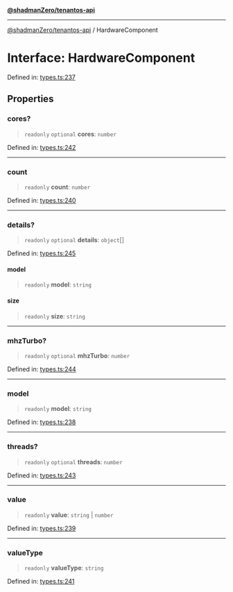 [**@shadmanZero/tenantos-api**](../README.md)

***

[@shadmanZero/tenantos-api](../globals.md) / HardwareComponent

# Interface: HardwareComponent

Defined in: [types.ts:237](https://github.com/shadmanZero/tenantos-api/blob/507575e6d82ab5e3b8a10f708778a3645f250cd6/src/types.ts#L237)

## Properties

### cores?

> `readonly` `optional` **cores**: `number`

Defined in: [types.ts:242](https://github.com/shadmanZero/tenantos-api/blob/507575e6d82ab5e3b8a10f708778a3645f250cd6/src/types.ts#L242)

***

### count

> `readonly` **count**: `number`

Defined in: [types.ts:240](https://github.com/shadmanZero/tenantos-api/blob/507575e6d82ab5e3b8a10f708778a3645f250cd6/src/types.ts#L240)

***

### details?

> `readonly` `optional` **details**: `object`[]

Defined in: [types.ts:245](https://github.com/shadmanZero/tenantos-api/blob/507575e6d82ab5e3b8a10f708778a3645f250cd6/src/types.ts#L245)

#### model

> `readonly` **model**: `string`

#### size

> `readonly` **size**: `string`

***

### mhzTurbo?

> `readonly` `optional` **mhzTurbo**: `number`

Defined in: [types.ts:244](https://github.com/shadmanZero/tenantos-api/blob/507575e6d82ab5e3b8a10f708778a3645f250cd6/src/types.ts#L244)

***

### model

> `readonly` **model**: `string`

Defined in: [types.ts:238](https://github.com/shadmanZero/tenantos-api/blob/507575e6d82ab5e3b8a10f708778a3645f250cd6/src/types.ts#L238)

***

### threads?

> `readonly` `optional` **threads**: `number`

Defined in: [types.ts:243](https://github.com/shadmanZero/tenantos-api/blob/507575e6d82ab5e3b8a10f708778a3645f250cd6/src/types.ts#L243)

***

### value

> `readonly` **value**: `string` \| `number`

Defined in: [types.ts:239](https://github.com/shadmanZero/tenantos-api/blob/507575e6d82ab5e3b8a10f708778a3645f250cd6/src/types.ts#L239)

***

### valueType

> `readonly` **valueType**: `string`

Defined in: [types.ts:241](https://github.com/shadmanZero/tenantos-api/blob/507575e6d82ab5e3b8a10f708778a3645f250cd6/src/types.ts#L241)
